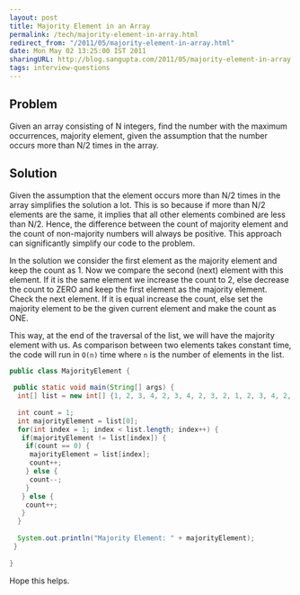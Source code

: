 ```yaml
---
layout: post
title: Majority Element in an Array
permalink: /tech/majority-element-in-array.html
redirect_from: "/2011/05/majority-element-in-array.html"
date: Mon May 02 13:25:00 IST 2011
sharingURL: http://blog.sangupta.com/2011/05/majority-element-in-array.html
tags: interview-questions
---
```


Problem
-------
Given an array consisting of N integers, find the number with the maximum occurrences, 
majority element, given the assumption that the number occurs more than N/2 times in the array.


Solution
--------
Given the assumption that the element occurs more than N/2 times in the array simplifies the 
solution a lot. This is so because if more than N/2 elements are the same, it implies that 
all other elements combined are less than N/2. Hence, the difference between the count of 
majority element and the count of non-majority numbers will always be positive. This approach 
can significantly simplify our code to the problem.

In the solution we consider the first element as the majority element and keep the count as 1. 
Now we compare the second (next) element with this element. If it is the same element we increase 
the count to 2, else decrease the count to ZERO and keep the first element as the majority element. 
Check the next element. If it is equal increase the count, else set the majority element to be 
the given current element and make the count as ONE.

This way, at the end of the traversal of the list, we will have the majority element with us. As 
comparison between two elements takes constant time, the code will run in `O(n)` time where `n` is 
the number of elements in the list.

```java
public class MajorityElement {
  
 public static void main(String[] args) {
  int[] list = new int[] {1, 2, 3, 4, 2, 3, 4, 2, 3, 2, 1, 2, 3, 4, 2, 2, 2};
   
  int count = 1;
  int majorityElement = list[0];
  for(int index = 1; index < list.length; index++) {
   if(majorityElement != list[index]) {
    if(count == 0) {
     majorityElement = list[index];
     count++;
    } else {
     count--;
    }
   } else {
    count++;
   }
  }
   
  System.out.println("Majority Element: " + majorityElement);
 }
 
}
```

Hope this helps.
